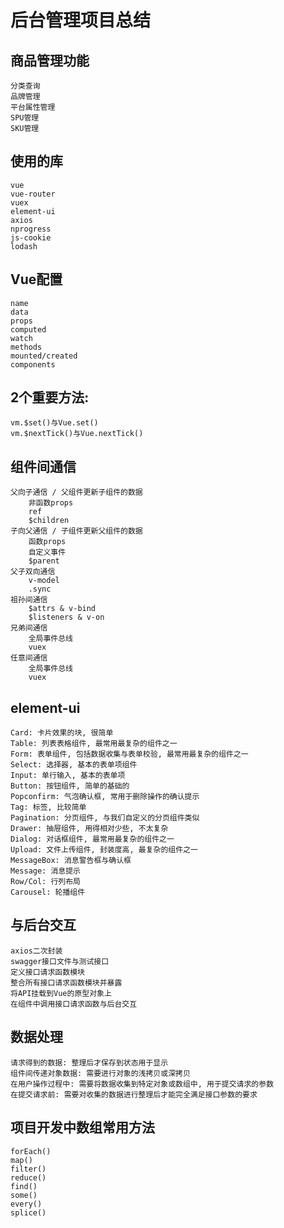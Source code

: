 # 后台管理项目总结

## 商品管理功能
    分类查询
    品牌管理
    平台属性管理
    SPU管理
    SKU管理

## 使用的库
    vue
    vue-router
    vuex
    element-ui
    axios
    nprogress
    js-cookie
    lodash

## Vue配置
    name
    data
    props
    computed
    watch
    methods
    mounted/created
    components

## 2个重要方法:
    vm.$set()与Vue.set()
    vm.$nextTick()与Vue.nextTick()

## 组件间通信
    父向子通信 / 父组件更新子组件的数据
        非函数props
        ref
        $children
    子向父通信 / 子组件更新父组件的数据
        函数props
        自定义事件
        $parent
    父子双向通信
        v-model
        .sync
    祖孙间通信
        $attrs & v-bind
        $listeners & v-on
    兄弟间通信
        全局事件总线
        vuex
    任意间通信
        全局事件总线
        vuex
        
## element-ui
    Card: 卡片效果的块, 很简单
    Table: 列表表格组件, 最常用最复杂的组件之一
    Form: 表单组件, 包括数据收集与表单校验, 最常用最复杂的组件之一
    Select: 选择器, 基本的表单项组件
    Input: 单行输入, 基本的表单项
    Button: 按钮组件, 简单的基础的
    Popconfirm: 气泡确认框, 常用于删除操作的确认提示
    Tag: 标签, 比较简单
    Pagination: 分页组件, 与我们自定义的分页组件类似
    Drawer: 抽屉组件, 用得相对少些, 不太复杂
    Dialog: 对话框组件, 最常用最复杂的组件之一
    Upload: 文件上传组件, 封装度高, 最复杂的组件之一
    MessageBox: 消息警告框与确认框
    Message: 消息提示
	Row/Col: 行列布局
    Carousel: 轮播组件

## 与后台交互
    axios二次封装
    swagger接口文件与测试接口
    定义接口请求函数模块
    整合所有接口请求函数模块并暴露
    将API挂载到Vue的原型对象上
    在组件中调用接口请求函数与后台交互

## 数据处理
    请求得到的数据: 整理后才保存到状态用于显示
    组件间传递对象数据: 需要进行对象的浅拷贝或深拷贝
    在用户操作过程中: 需要将数据收集到特定对象或数组中, 用于提交请求的参数
    在提交请求前: 需要对收集的数据进行整理后才能完全满足接口参数的要求

## 项目开发中数组常用方法
    forEach()
    map()
    filter()
    reduce()
    find()
    some()
    every()
    splice()
